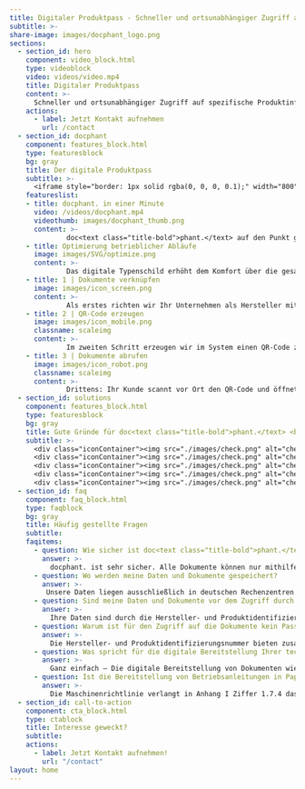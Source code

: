 ```yaml
---
title: Digitaler Produktpass - Schneller und ortsunabhängiger Zugriff auf spezifische Produktinformationen.
subtitle: >-
share-image: images/docphant_logo.png
sections:
  - section_id: hero
    component: video_block.html
    type: videoblock
    video: videos/video.mp4
    title: Digitaler Produktpass
    content: >-
      Schneller und ortsunabhängiger Zugriff auf spezifische Produktinformationen.
    actions:
      - label: Jetzt Kontakt aufnehmen
        url: /contact
  - section_id: docphant
    component: features_block.html
    type: featuresblock
    bg: gray
    title: Der digitale Produktpass
    subtitle: >-
      <iframe style="border: 1px solid rgba(0, 0, 0, 0.1);" width="800" height="450" src="https://www.figma.com/embed?embed_host=share&url=https%3A%2F%2Fwww.figma.com%2Fproto%2FB7Vq7Hli4sS76qp58gbDLP%2FPrototyping-in-Figma%3Fnode-id%3D0%253A2%26scaling%3Dscale-down%26page-id%3D0%253A1%26starting-point-node-id%3D0%253A2" allowfullscreen></iframe>
    featureslist:
    - title: docphant. in einer Minute
      video: /videos/docphant.mp4
      videothumb: images/docphant_thumb.png
      content: >-
              doc<text class="title-bold">phant.</text> auf den Punkt gebracht. Erfahren Sie, wie doc<text class="title-bold">phant.</text> funktioniert und wie Sie mit doc<text class="title-bold">phant.</text> Ihren Prozess zur Bereitstellung der technischen Dokumentation verbessern und nutzbringend einsetzen.
    - title: Optimierung betrieblicher Abläufe
      image: images/SVG/optimize.png
      content: >-
              Das digitale Typenschild erhöht dem Komfort über die gesamte Wertschöpfungskette. ​Vom Wareneingang, wo das Produkt nicht mehr von der begleitenden Papierdokumentation befreit werden muss, bis hin zur Komponente, Maschine und Anlage, wo jederzeit alle Daten zur Verfügung stehen, um mit diesem Produkt arbeiten zu können. Die Daten lassen sich dabei nicht nur mit Smartphone oder Tablet abrufen, sondern können ebenfalls über das Informationsportal bequem aus dem Büro geöffnet werden.​ 
    - title: 1 | Dokumente verknüpfen
      image: images/icon_screen.png
      content: >-
              Als erstes richten wir Ihr Unternehmen als Hersteller mit eigenem Branding auf unserer Informationsplattform ein, hinterlegen Ihre Produkte und verknüpfen alle relevanten Dokumente.
    - title: 2 | QR-Code erzeugen
      image: images/icon_mobile.png
      classname: scaleimg
      content: >-
              Im zweiten Schritt erzeugen wir im System einen QR-Code zu Ihrem Produkt, den Sie anschließend gut sichtbar auf Ihrem Typenschild oder separat auf Ihrem Produkt anbringen.​
    - title: 3 | Dokumente abrufen
      image: images/icon_robot.png
      classname: scaleimg
      content: >-
              Drittens: Ihr Kunde scannt vor Ort den QR-Code und öffnet alle Dokumente wie bspw. Betriebsanleitungen, Schaltpläne und Stücklisten auf seinem Smartphone oder Tablet.​
  - section_id: solutions
    component: features_block.html
    type: featuresblock
    bg: gray
    title: Gute Gründe für doc<text class="title-bold">phant.</text> <br> <h4 class="colored-header"> > Vorsprung durch digitalen Wandel < </h4>
    subtitle: >-
      <div class="iconContainer"><img src="./images/check.png" alt="check" width="40" height="40">   Sie stellen Ihrem Kunden Ihre technische Dokumentation digital zur Verfügung – egal wann und wo, mit docphant. sind alle Informationen immer griffbereit. </br></div>
      <div class="iconContainer"><img src="./images/check.png" alt="check" width="40" height="40">   Durch die Bereitstellung digitaler Dokumente entfällt der aufwendige Prozess des Druckens und Versands. Sie sparen eine Menge Zeit für die Erstellung der Dokumentation in Papierform. </br></div>
      <div class="iconContainer"><img src="./images/check.png" alt="check" width="40" height="40">   Nachhaltigkeit - Durch den Verzicht auf überflüssige Papierdokumentation handeln Sie ressourcen- und umweltschonend </br></div>
      <div class="iconContainer"><img src="./images/check.png" alt="check" width="40" height="40">   docphant. beinhaltet ausschließlich die wichtigsten Software-Funktionen und ist damit intuitiv bedien- und ohne Schulung kundenseitig direkt verwendbar. Aufgrund der Beschränkung auf die wesentlichen Funktionen ist docphant. kostengünstig. ​ </br></div>
      <div class="iconContainer"><img src="./images/check.png" alt="check" width="40" height="40">   Schnell finden statt lang suchen. – Die Suche nach Nutzerhandbüchern und Informationen in der After-Sales-Phase hat ein Ende. Nicht nur Ihr Kunde, auch Ihr Kundendienst profitiert durch den Zugriff auf docphant.​ </br></div>
  - section_id: faq
    component: faq_block.html
    type: faqblock
    bg: gray
    title: Häufig gestellte Fragen
    subtitle: 
    faqitems:
      - question: Wie sicher ist doc<text class="title-bold">phant.</text> ?
        answer: >-
          docphant. ist sehr sicher. Alle Dokumente können nur mithilfe der eindeutigen Hersteller- und Produktidentifizierungsnummer abgerufen werden. Darüber hinaus handelt es sich dabei nur um einen Lesezugriff. Ein ändern der Daten ist nur über eine Autorisierung in unserem Portal möglich.
      - question: Wo werden meine Daten und Dokumente gespeichert?
        answer: >-
         Unsere Daten liegen ausschließlich in deutschen Rechenzentren. Es wird strikt unter Einhaltung der gültigen DSGVO verarbeitet und gelagert.
      - question: Sind meine Daten und Dokumente vor dem Zugriff durch Unbefugte geschützt?
        answer: >-
          Ihre Daten sind durch die Hersteller- und Produktidentifizierungsnummer geschützt. Ohne diese kann man nicht auf die Dokumente zugreifen.
      - question: Warum ist für den Zugriff auf die Dokumente kein Passwort erforderlich?
        answer: >-
          Die Hersteller- und Produktidentifizierungsnummer bieten zusammen einen umfangreichen Schutz, um ein nicht autorisierten Zugriff auf die Dokumente zu verhindern. Nur wer in Besitz dieser beiden Nummern ist, kann auf die Dokumente zugreifen. Insgesamt existieren 5*10^74 verschiedene Möglichkeiten an verschiedenen Kombinationen. Ein zufälliges Erraten beider Identifizierungsnummern ist somit extrem unwahrscheinlich.
      - question: Was spricht für die digitale Bereitstellung Ihrer technischen Dokumentation?
        answer: >-
          Ganz einfach – Die digitale Bereitstellung von Dokumenten wie bspw. Betriebsanleitungen ist nachhaltig und zeitgemäß. Unsere Lösung funktioniert ohne Installation, auf jedem Endgerät, zu jeder Zeit und ortsunabhängig.
      - question: Ist die Bereitstellung von Betriebsanleitungen in Papierform verpflichtend?
        answer: >-
          Die Maschinenrichtlinie verlangt in Anhang I Ziffer 1.7.4 das „Beilegen“ einer Betriebsanleitung: „Jeder Maschine muss eine Betriebsanleitung in der oder den Amtssprachen der Gemeinschaft des Mitgliedstaats beiliegen, in dem die Maschine in Verkehr gebracht und/oder in Betrieb genommen wird.“ – Weitere Formerfordernisse sind im Gesetz nicht definiert.​ Die MRL wird aktuell jedoch einer Revision unterzogen und liegt im Entwurf vor. Schwerpunkte dieser Überarbeitung sind die Themen Digitalisierung und Künstliche Intelligenz. Gemäß diesem Entwurf sollen Maschineninformationen, wie z.B. Betriebsanleitungen, auch digital bereitgestellt werden können.
  - section_id: call-to-action
    component: cta_block.html
    type: ctablock
    title: Interesse geweckt?
    subtitle: 
    actions:
      - label: Jetzt Kontakt aufnehmen!
        url: "/contact"
layout: home
---
```


